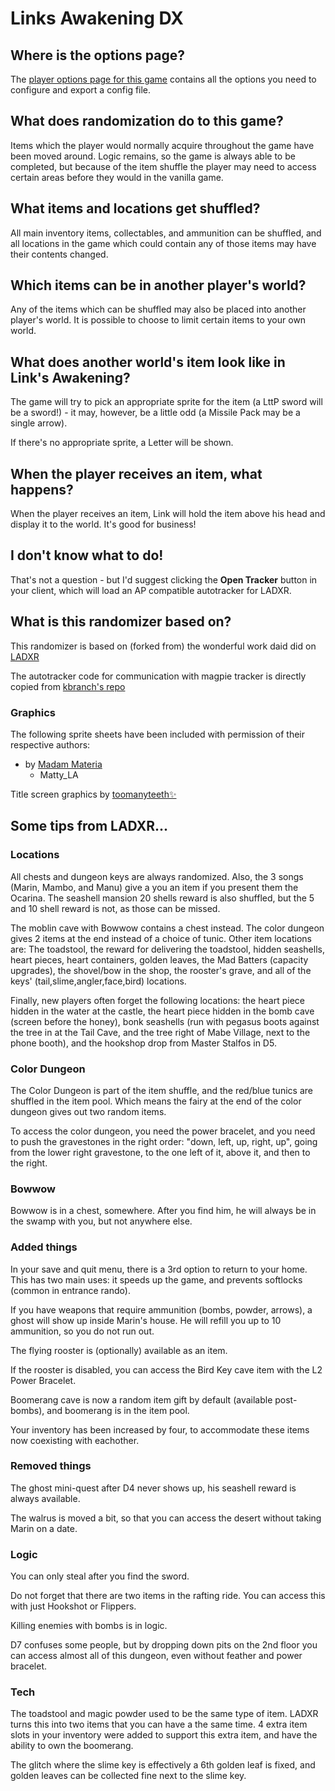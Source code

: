 # Links Awakening DX

## Where is the options page?

The [player options page for this game](../player-options) contains all the options you need to configure and export a
config file.

## What does randomization do to this game?

Items which the player would normally acquire throughout the game have been moved around. Logic remains, so the game is
always able to be completed, but because of the item shuffle the player may need to access certain areas before they
would in the vanilla game.

## What items and locations get shuffled?

All main inventory items, collectables, and ammunition can be shuffled, and all locations in the game which could
contain any of those items may have their contents changed.

## Which items can be in another player's world?

Any of the items which can be shuffled may also be placed into another player's world. It is possible to choose to limit
certain items to your own world.

## What does another world's item look like in Link's Awakening?

The game will try to pick an appropriate sprite for the item (a LttP sword will be a sword!) - it may, however, be a little odd (a Missile Pack may be a single arrow).

If there's no appropriate sprite, a Letter will be shown.

## When the player receives an item, what happens?

When the player receives an item, Link will hold the item above his head and display it to the world. It's good for
business!

## I don't know what to do!

That's not a question - but I'd suggest clicking the **Open Tracker** button in your client, which will load an AP compatible autotracker for LADXR.

## What is this randomizer based on?

This randomizer is based on (forked from) the wonderful work daid did on [LADXR](https://github.com/daid/LADXR)

The autotracker code for communication with magpie tracker is directly copied from [kbranch's repo](https://github.com/kbranch/Magpie)

### Graphics

The following sprite sheets have been included with permission of their respective authors:

* by [Madam Materia](https://www.twitch.tv/isabelle_zephyr)
  * Matty_LA

Title screen graphics by [toomanyteeth✨](https://instagram.com/toomanyyyteeth)

## Some tips from LADXR...

### Locations

All chests and dungeon keys are always randomized. Also, the 3 songs (Marin, Mambo, and Manu) give a you an item if you present them the Ocarina. The seashell mansion 20 shells reward is also shuffled, but the 5 and 10 shell reward is not, as those can be missed.

The moblin cave with Bowwow contains a chest instead. The color dungeon gives 2 items at the end instead of a choice of tunic. Other item locations are: The toadstool, the reward for delivering the toadstool, hidden seashells, heart pieces, heart containers, golden leaves, the Mad Batters (capacity upgrades), the shovel/bow in the shop, the rooster's grave, and all of the keys' (tail,slime,angler,face,bird) locations.

Finally, new players often forget the following locations: the heart piece hidden in the water at the castle, the heart piece hidden in the bomb cave (screen before the honey), bonk seashells (run with pegasus boots against the tree in at the Tail Cave, and the tree right of Mabe Village, next to the phone booth), and the hookshop drop from Master Stalfos in D5.

### Color Dungeon

The Color Dungeon is part of the item shuffle, and the red/blue tunics are shuffled in the item pool. Which means the fairy at the end of the color dungeon gives out two random items.

To access the color dungeon, you need the power bracelet, and you need to push the gravestones in the right order: "down, left, up, right, up", going from the lower right gravestone, to the one left of it, above it, and then to the right.

### Bowwow

Bowwow is in a chest, somewhere. After you find him, he will always be in the swamp with you, but not anywhere else.

### Added things

In your save and quit menu, there is a 3rd option to return to your home. This has two main uses: it speeds up the game, and prevents softlocks (common in entrance rando).

If you have weapons that require ammunition (bombs, powder, arrows), a ghost will show up inside Marin's house. He will refill you up to 10 ammunition, so you do not run out.

The flying rooster is (optionally) available as an item.

If the rooster is disabled, you can access the Bird Key cave item with the L2 Power Bracelet.

Boomerang cave is now a random item gift by default (available post-bombs), and boomerang is in the item pool.

Your inventory has been increased by four, to accommodate these items now coexisting with eachother.

### Removed things

The ghost mini-quest after D4 never shows up, his seashell reward is always available.

The walrus is moved a bit, so that you can access the desert without taking Marin on a date.

### Logic

You can only steal after you find the sword.

Do not forget that there are two items in the rafting ride. You can access this with just Hookshot or Flippers.

Killing enemies with bombs is in logic.

D7 confuses some people, but by dropping down pits on the 2nd floor you can access almost all of this dungeon, even without feather and power bracelet.

### Tech

The toadstool and magic powder used to be the same type of item. LADXR turns this into two items that you can have a the same time. 4 extra item slots in your inventory were added to support this extra item, and have the ability to own the boomerang.

The glitch where the slime key is effectively a 6th golden leaf is fixed, and golden leaves can be collected fine next to the slime key.
